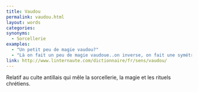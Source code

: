 ```yaml
---
title: Vaudou
permalink: vaudou.html
layout: words
categories:
synonyms:
  - Sorcellerie
examples:
  - "Un petit peu de magie vaudou?"
  - "Là on fait un peu de magie vaudoue..on inverse, on fait une symétrie de la matrice par la diagonale, et on multiplie tout par pi...et voilà !"
link: http://www.linternaute.com/dictionnaire/fr/sens/vaudou/
---
```


Relatif au culte antillais qui mêle la sorcellerie, la magie et les rituels chrétiens. 

